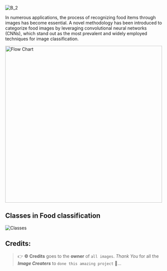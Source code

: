 ![B_2](https://github.com/C-Logesh-Perumal-29/C_L_P_Food_Classification_/assets/125385633/fc276fa7-5caa-463a-ba3a-0af3a86b316f)


In numerous applications, the process of recognizing food items through images has become essential. A novel methodology has been introduced to categorize food images by leveraging convolutional neural networks (CNNs), which stand out as the most prevalent and widely employed techniques for image classification.

<img height = "500" alt = "Flow Chart" src = "https://github.com/C-Logesh-Perumal-29/C_L_P_Food_Classification_/assets/125385633/16a53956-0079-48ef-bc33-07b41eaaaaa4">

<h2> Classes in Food classification</h2>

<img alt = "Classes" src = "https://github.com/C-Logesh-Perumal-29/C_L_P_Food_Classification_/assets/125385633/ee806e9f-0b5d-440d-bb1f-bb4e4aeae758 ">

## Credits:

  > 👉 **©️ Credits** goes to the **owner** of `all images`. _Thank You_ for all the _**Image Creaters**_ to `done this amazing project` 🤝...
